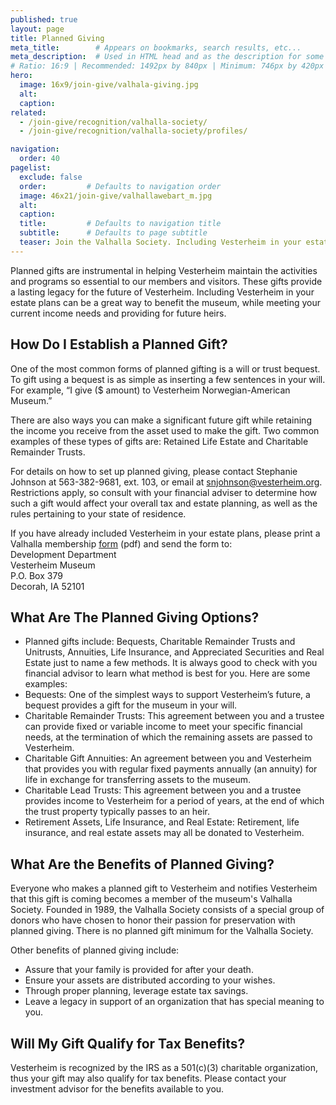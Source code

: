 ```yaml
---
published: true
layout: page
title: Planned Giving
meta_title:        # Appears on bookmarks, search results, etc...
meta_description:  # Used in HTML head and as the description for some search engines
# Ratio: 16:9 | Recommended: 1492px by 840px | Minimum: 746px by 420px
hero:
  image: 16x9/join-give/valhala-giving.jpg
  alt:
  caption:
related:
  - /join-give/recognition/valhalla-society/
  - /join-give/recognition/valhalla-society/profiles/

navigation:
  order: 40
pagelist:
  exclude: false
  order:         # Defaults to navigation order  
  image: 46x21/join-give/valhallawebart_m.jpg
  alt:
  caption:
  title:         # Defaults to navigation title
  subtitle:      # Defaults to page subtitle
  teaser: Join the Valhalla Society. Including Vesterheim in your estate plans can be a great way to benefit the museum and leave a lasting legacy.
---
```

Planned gifts are instrumental in helping Vesterheim maintain the activities and programs so essential to our members and visitors. These gifts provide a lasting legacy for the future of Vesterheim. Including Vesterheim in your estate plans can be a great way to benefit the museum, while meeting your current income needs and providing for future heirs.

How Do I Establish a Planned Gift?
----------------------------------
One of the most common forms of planned gifting is a will or trust bequest. To gift using a bequest is as simple as inserting a few sentences in your will. For example, “I give ($ amount) to Vesterheim Norwegian-American Museum.” 

There are also ways you can make a significant future gift while retaining the income you receive from the asset used to make the gift. Two common examples of these types of gifts are: Retained Life Estate and Charitable Remainder Trusts.

For details on how to set up planned giving, please contact Stephanie Johnson at 563-382-9681, ext. 103, or email at [snjohnson@vesterheim.org](mailto:snjohnson@vesterheim.org). Restrictions apply, so consult with your financial adviser to determine how such a gift would affect your overall tax and estate planning, as well as the rules pertaining to your state of residence.

If you have already included Vesterheim in your estate plans, please print a Valhalla membership [form](/join-give/recognition/valhalla-society/forms/valhalla.pdf) (pdf) and send the form to: <br />
Development Department<br />
Vesterheim Museum<br />
P.O. Box 379<br />
Decorah, IA 52101

What Are The Planned Giving Options?
------------------------------------

* Planned gifts include: Bequests, Charitable Remainder Trusts and Unitrusts, Annuities, Life Insurance, and Appreciated Securities and Real Estate just to name a few methods. It is always good to check with you financial advisor to learn what method is best for you. Here are some examples:
* Bequests: One of the simplest ways to support Vesterheim’s future, a bequest provides a gift for the museum in your will.
* Charitable Remainder Trusts: This agreement between you and a trustee can provide fixed or variable income to meet your specific financial needs, at the termination of which the remaining assets are passed to Vesterheim.
* Charitable Gift Annuities: An agreement between you and Vesterheim that provides you with regular fixed payments annually (an annuity) for life in exchange for transferring assets to the museum.
* Charitable Lead Trusts: This agreement between you and a trustee provides income to Vesterheim for a period of years, at the end of which the trust property typically passes to an heir.
* Retirement Assets, Life Insurance, and Real Estate: Retirement, life insurance, and real estate assets may all be donated to Vesterheim.

What Are the Benefits of Planned Giving?
----------------------------------------
Everyone who makes a planned gift to Vesterheim and notifies Vesterheim that this gift is coming becomes a member of the museum's Valhalla Society. Founded in 1989, the Valhalla Society consists of a special group of donors who have chosen to honor their passion for preservation with planned giving. There is no planned gift minimum for the Valhalla Society. 

Other benefits of planned giving include:

* Assure that your family is provided for after your death.
* Ensure your assets are distributed according to your wishes.
* Through proper planning, leverage estate tax savings.
* Leave a legacy in support of an organization that has special meaning to you.

Will My Gift Qualify for Tax Benefits?
--------------------------------------
Vesterheim is recognized by the IRS as a 501(c)(3) charitable organization, thus your gift may also qualify for tax benefits. Please contact your investment advisor for the benefits available to you.